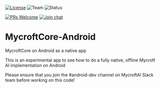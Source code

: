 [![License](https://img.shields.io/badge/License-Apache%202.0-blue.svg)](LICENSE) ![Team](https://img.shields.io/badge/Team-Community-violet.svg) ![Status](https://img.shields.io/badge/-Experimental-orange.svg)

[![PRs Welcome](https://img.shields.io/badge/PRs-welcome-brightgreen.svg)](http://makeapullrequest.com)
[![Join chat](https://img.shields.io/badge/Mattermost-join_chat-brightgreen.svg)](https://chat.mycroft.ai/community/channels/android)


# MycroftCore-Android
MycroftCore on Android as a native app

This is an experimental app to see how to do a fully native, offline Mycroft AI implementation on Android

Please ensure that you join the #android-dev channel on MycroftAI Slack team before working on this code!
